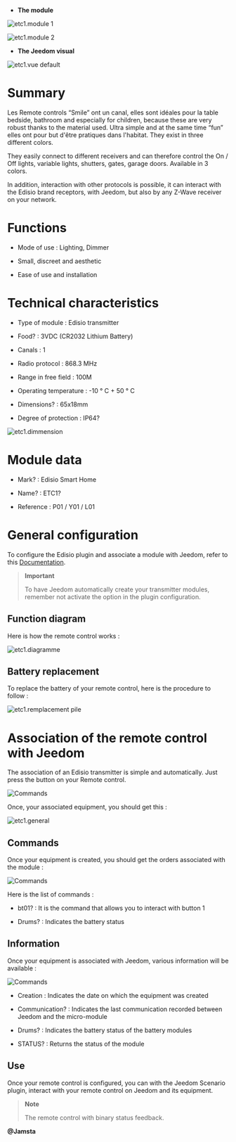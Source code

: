 -   **The module**

![etc1.module 1](images/etc1/etc1.module-1.jpg)

![etc1.module 2](images/etc1/etc1.module-2.png)

-   **The Jeedom visual**

![etc1.vue default](images/etc1/etc1.vue-default.jpg)

Summary 
======

Les Remote controls “Smile” ont un canal, elles sont idéales pour la table
bedside, bathroom and especially for children, because these are
very robust thanks to the material used. Ultra simple and at the same time
“fun” elles ont pour but d'être pratiques dans l'habitat. They exist
in three different colors.

They easily connect to different receivers and can therefore
control the On / Off lights, variable lights,
shutters, gates, garage doors. Available in 3 colors.

In addition, interaction with other protocols is possible, it can
interact with the Edisio brand receptors, with Jeedom, but
also by any Z-Wave receiver on your network.

Functions 
=========

-   Mode of use : Lighting, Dimmer

-   Small, discreet and aesthetic

-   Ease of use and installation

Technical characteristics 
===========================

-   Type of module : Edisio transmitter

-   Food? : 3VDC (CR2032 Lithium Battery)

-   Canals : 1

-   Radio protocol : 868.3 MHz

-   Range in free field : 100M

-   Operating temperature : -10 ° C + 50 ° C

-   Dimensions? : 65x18mm

-   Degree of protection : IP64?

![etc1.dimmension](images/etc1/etc1.dimmension.png)

Module data 
=================

-   Mark? : Edisio Smart Home

-   Name? : ETC1?

-   Reference : P01 / Y01 / L01

General configuration 
======================

To configure the Edisio plugin and associate a module with Jeedom,
refer to this
[Documentation](https://www.jeedom.fr/doc/documentation/plugins/edisio/en_US/edisio.html).

> **Important**
>
> To have Jeedom automatically create your transmitter modules, remember
> not activate the option in the plugin configuration.

Function diagram 
---------------------------

Here is how the remote control works :

![etc1.diagramme](images/etc1/etc1.diagramme.jpg)

Battery replacement 
-----------------------

To replace the battery of your remote control, here is the procedure to follow
:

![etc1.remplacement pile](images/etc1/etc1.remplacement-pile.jpg)

Association of the remote control with Jeedom 
=======================================

The association of an Edisio transmitter is simple and
automatically. Just press the button on your
Remote control.

![Commands](images/etc1/etc1.touche-c.jpg)

Once, your associated equipment, you should get this :

![etc1.general](images/etc1/etc1.general.jpg)

Commands 
---------

Once your equipment is created, you should get the orders
associated with the module :

![Commands](images/etc1/etc1.commandes.jpg)

Here is the list of commands :

-   bt01? : It is the command that allows you to interact with button 1

-   Drums? : Indicates the battery status

Information 
------------

Once your equipment is associated with Jeedom, various information will be
available :

![Commands](images/etc1/etc1.informations.jpg)

-   Creation : Indicates the date on which the equipment was created

-   Communication? : Indicates the last communication recorded between
    Jeedom and the micro-module

-   Drums? : Indicates the battery status of the battery modules

-   STATUS? : Returns the status of the module

Use 
-----------

Once your remote control is configured, you can with the
Jeedom Scenario plugin, interact with your remote control on Jeedom
and its equipment.

> **Note**
>
> The remote control with binary status feedback.

**@Jamsta**
